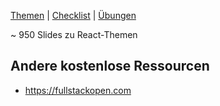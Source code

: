 [Themen](react-all-collection-topics-en.html) | [Checklist](react-all-checklist-de.html) | [Übungen](https://github.com/marko-knoebl/slides/tree/master/exercises)

~ 950 Slides zu React-Themen

<!-- CONTENT-BELOW -->

## Andere kostenlose Ressourcen

- <https://fullstackopen.com>
